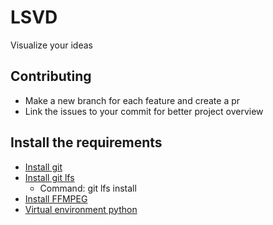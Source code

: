 # LSVD

Visualize your ideas

## Contributing

- Make a new branch for each feature and create a pr
- Link the issues to your commit for better project overview

## Install the requirements

- [Install git](https://git-scm.com/downloads)
- [Install git lfs](https://git-lfs.com/)
  - Command: git lfs install
- [Install FFMPEG](https://www.ffmpeg.org/download.html)
- [Virtual environment python](docs/Venv.md)
